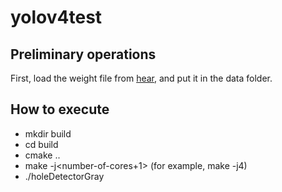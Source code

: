 # yolov4test

## Preliminary operations

First, load the weight file from [hear](https://drive.google.com/drive/folders/1XYIXBgzzLha0lCn7QxqOpQbrOh4AdZ8Z?usp=sharing), and put it in the data folder.

## How to execute

* mkdir build
* cd build
* cmake ..
* make -j\<number-of-cores+1\> (for example, make -j4)
* ./holeDetectorGray

